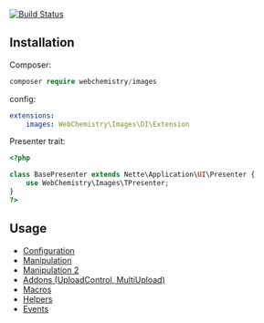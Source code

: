 [![Build Status](https://travis-ci.org/WebChemistry/images.svg?branch=master)](https://travis-ci.org/WebChemistry/images)

## Installation

Composer:
```php
composer require webchemistry/images
```

config:
```yaml
extensions:
    images: WebChemistry\Images\DI\Extension
```

Presenter trait:

```php
<?php

class BasePresenter extends Nette\Application\UI\Presenter {
    use WebChemistry\Images\TPresenter;
}
?>
```

## Usage

- [Configuration](https://github.com/WebChemistry/images/blob/master/manual/configuring.md)
- [Manipulation](https://github.com/WebChemistry/images/blob/master/manual/manipulation.md)
- [Manipulation 2](https://github.com/WebChemistry/images/blob/master/manual/property.md)
- [Addons (UploadControl, MultiUpload)](https://github.com/WebChemistry/images/blob/master/manual/addons.md)
- [Macros](https://github.com/WebChemistry/images/blob/master/manual/macros.md)
- [Helpers](https://github.com/WebChemistry/images/blob/master/manual//helpers.md)
- [Events](https://github.com/WebChemistry/images/blob/master/manual/events.md)

